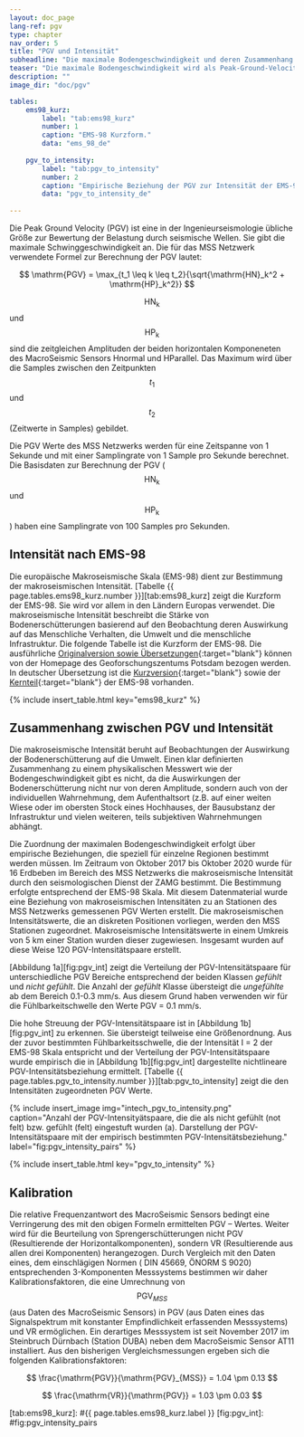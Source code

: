 ```yaml
---
layout: doc_page
lang-ref: pgv
type: chapter
nav_order: 5
title: "PGV und Intensität"
subheadline: "Die maximale Bodengeschwindigkeit und deren Zusammenhang mit der Intensität."
teaser: "Die maximale Bodengeschwindigkeit wird als Peak-Ground-Velocity (PGV) bezeichnet und ist der zentrale Messwert des MSS Netzwerks. Die PGV wird aus den gemessenen Bodengeschwindigkeiten errechnet und über eine empirische Beziehung der seismischen Intensität zugeordnet."
description: ""
image_dir: "doc/pgv"

tables:
    ems98_kurz:
        label: "tab:ems98_kurz"
        number: 1
        caption: "EMS-98 Kurzform."
        data: "ems_98_de"
        
    pgv_to_intensity:
        label: "tab:pgv_to_intensity"
        number: 2
        caption: "Empirische Beziehung der PGV zur Intensität der EMS-98 Skala. Der PGV Wert entspricht jeweils der unteren Grenze des entsprechenden Intensitätsbereichs."
        data: "pgv_to_intensity_de"
        
---
```

Die Peak Ground Velocity (PGV) ist eine in der Ingenieurseismologie übliche Größe zur Bewertung der Belastung durch seismische Wellen. Sie gibt die maximale Schwinggeschwindigkeit an. Die für das MSS Netzwerk verwendete Formel zur Berechnung der PGV lautet:

$$
\mathrm{PGV} = \max_{t_1 \leq k \leq t_2}{\sqrt{\mathrm{HN}_k^2 + \mathrm{HP}_k^2}}
$$

$$\mathrm{HN_k}$$ und $$\mathrm{HP_k}$$ sind die zeitgleichen Amplituden der beiden horizontalen Komponeneten des MacroSeismic Sensors Hnormal und HParallel. Das Maximum wird über die Samples zwischen den Zeitpunkten $$t_1$$ und $$t_2$$ (Zeitwerte in Samples) gebildet.

Die PGV Werte des MSS Netzwerks werden für eine Zeitspanne von 1 Sekunde und mit einer Samplingrate von 1 Sample pro Sekunde berechnet. Die Basisdaten zur Berechnung der PGV ($$\mathrm{HN_k}$$ und $$\mathrm{HP_k}$$) haben eine Samplingrate von 100 Samples pro Sekunden.

## Intensität nach EMS-98

Die europäische Makroseismische Skala (EMS-98) dient zur Bestimmung der makroseismischen Intensität. [Tabelle {{ page.tables.ems98_kurz.number }}][tab:ems98_kurz] zeigt die Kurzform der EMS-98. Sie wird vor allem in den Ländern Europas verwendet. Die makroseismische Intensität beschreibt die Stärke von Bodenerschütterungen basierend auf den Beobachtung deren Auswirkung auf das Menschliche Verhalten, die Umwelt und die menschliche Infrastruktur. Die folgende Tabelle ist die Kurzform der EMS-98. Die ausführliche [Originalversion sowie Übersetzungen][1]{:target="blank"} können von der Homepage des Geoforschungszentums Potsdam bezogen werden. In deutscher Übersetzung ist die [Kurzversion][2]{:target="blank"} sowie der [Kernteil][3]{:target="blank"} der EMS-98 vorhanden.

{% include insert_table.html key="ems98_kurz" %}


## Zusammenhang zwischen PGV und Intensität

Die makroseismische Intensität beruht auf Beobachtungen der Auswirkung der Bodenerschütterung auf die Umwelt. Einen klar definierten Zusammenhang zu einem physikalischen Messwert wie der Bodengeschwindigkeit gibt es nicht, da die Auswirkungen der Bodenerschütterung nicht nur von deren Amplitude, sondern auch von der individuellen Wahrnehmung, dem Aufenthaltsort (z.B. auf einer weiten Wiese oder im obersten Stock eines Hochhauses, der Bausubstanz der Infrastruktur und vielen weiteren, teils subjektiven Wahrnehmungen abhängt.

Die Zuordnung der maximalen Bodengeschwindigkeit erfolgt über empirische Beziehungen, die speziell für einzelne Regionen bestimmt werden müssen. Im Zeitraum von Oktober 2017 bis Oktober 2020 wurde für 16 Erdbeben im Bereich des MSS Netzwerks die makroseismische Intensität durch den seismologischen Dienst der ZAMG bestimmt. Die Bestimmung erfolgte entsprechend der EMS-98 Skala. Mit diesem Datenmaterial wurde eine Beziehung von makroseismischen Intensitäten zu an Stationen des MSS Netzwerks gemessenen PGV Werten erstellt. Die makroseismischen Intensitätswerte, die an diskreten Positionen vorliegen, werden den MSS Stationen zugeordnet. Makroseismische Intensitätswerte in einem Umkreis von 5 km einer Station wurden dieser zugewiesen. Insgesamt wurden auf diese Weise 120 PGV-Intensitätspaare erstellt.

[Abbildung 1a][fig:pgv_int] zeigt die Verteilung der PGV-Intensitätspaare für unterschiedliche PGV Bereiche entsprechend der beiden Klassen _gefühlt_ und _nicht gefühlt_. Die Anzahl der _gefühlt_ Klasse übersteigt die _ungefühlte_ ab dem Bereich 0.1-0.3 mm/s. Aus diesem Grund haben verwenden wir für die Fühlbarkeitschwelle den Werte PGV = 0.1 mm/s.

Die hohe Streuung der PGV-Intensitätspaare ist in [Abbildung 1b][fig:pgv_int] zu erkennen. Sie übersteigt teilweise eine Größenordnung. Aus der zuvor bestimmten Fühlbarkeitsschwelle, die der Intensität I = 2 der EMS-98 Skala entspricht und der Verteilung der PGV-Intensitätspaare wurde empirisch die in [Abbildung 1b][fig:pgv_int] dargestellte nichtlineare PGV-Intensitätsbeziehung ermittelt. [Tabelle {{ page.tables.pgv_to_intensity.number }}][tab:pgv_to_intensity] zeigt die den Intensitäten zugeordneten PGV Werte. 

{% include insert_image img="intech_pgv_to_intensity.png" caption="Anzahl der PGV-Intensityätspaare, die die als nicht gefühlt (not felt) bzw. gefühlt (felt) eingestuft wurden (a). Darstellung der PGV-Intensitätspaare mit der empirisch bestimmten PGV-Intensitätsbeziehung." label="fig:pgv_intensity_pairs" %}

{% include insert_table.html key="pgv_to_intensity" %}


## Kalibration
Die relative Frequenzantwort des MacroSeismic Sensors bedingt eine Verringerung des mit den obigen Formeln ermittelten PGV – Wertes. Weiter wird für die Beurteilung von Sprengerschütterungen nicht PGV (Resultierende der Horizontalkomponenten), sondern VR (Resultierende aus allen drei Komponenten) herangezogen. Durch Vergleich mit den Daten eines, dem einschlägigen Normen ( DIN 45669, ÖNORM S 9020) entsprechenden 3-Komponenten Messsystems bestimmen wir daher Kalibrationsfaktoren, die eine Umrechnung von $$\mathrm{PGV}_{MSS}$$ (aus Daten des MacroSeismic Sensors) in PGV (aus Daten eines das Signalspektrum mit konstanter Empfindlichkeit erfassenden Messsystems) und VR ermöglichen. Ein derartiges Messsystem ist seit November 2017 im Steinbruch Dürnbach (Station DUBA) neben dem MacroSeismic Sensor AT11 installiert. Aus den bisherigen Vergleichsmessungen ergeben sich die folgenden Kalibrationsfaktoren:

$$
\frac{\mathrm{PGV}}{\mathrm{PGV}_{MSS}} = 1.04 \pm 0.13
$$

$$
\frac{\mathrm{VR}}{\mathrm{PGV}} = 1.03 \pm 0.03
$$


[1]: https://www.gfz-potsdam.de/ems98/sprachversionen-ems-98/
[2]: http://media.gfz-potsdam.de/gfz/sec26/resources/documents/PDF/EMS-98_short_form_German_PDF.pdf
[3]: http://media.gfz-potsdam.de/gfz/sec26/resources/documents/PDF/EMS-98_core_part_German.pdf
[tab:ems98_kurz]: #{{ page.tables.ems98_kurz.label }}
[fig:pgv_int]: #fig:pgv_intensity_pairs
